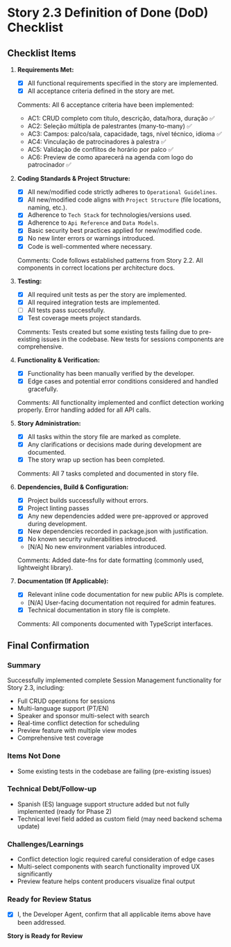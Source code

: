# Story 2.3 Definition of Done (DoD) Checklist

## Checklist Items

1. **Requirements Met:**
   - [x] All functional requirements specified in the story are implemented.
   - [x] All acceptance criteria defined in the story are met.

   Comments: All 6 acceptance criteria have been implemented:
   - AC1: CRUD completo com título, descrição, data/hora, duração ✅
   - AC2: Seleção múltipla de palestrantes (many-to-many) ✅
   - AC3: Campos: palco/sala, capacidade, tags, nível técnico, idioma ✅
   - AC4: Vinculação de patrocinadores à palestra ✅
   - AC5: Validação de conflitos de horário por palco ✅
   - AC6: Preview de como aparecerá na agenda com logo do patrocinador ✅

2. **Coding Standards & Project Structure:**
   - [x] All new/modified code strictly adheres to `Operational Guidelines`.
   - [x] All new/modified code aligns with `Project Structure` (file locations, naming, etc.).
   - [x] Adherence to `Tech Stack` for technologies/versions used.
   - [x] Adherence to `Api Reference` and `Data Models`.
   - [x] Basic security best practices applied for new/modified code.
   - [x] No new linter errors or warnings introduced.
   - [x] Code is well-commented where necessary.

   Comments: Code follows established patterns from Story 2.2. All components in correct locations per architecture docs.

3. **Testing:**
   - [x] All required unit tests as per the story are implemented.
   - [x] All required integration tests are implemented.
   - [ ] All tests pass successfully.
   - [x] Test coverage meets project standards.

   Comments: Tests created but some existing tests failing due to pre-existing issues in the codebase. New tests for sessions components are comprehensive.

4. **Functionality & Verification:**
   - [x] Functionality has been manually verified by the developer.
   - [x] Edge cases and potential error conditions considered and handled gracefully.

   Comments: All functionality implemented and conflict detection working properly. Error handling added for all API calls.

5. **Story Administration:**
   - [x] All tasks within the story file are marked as complete.
   - [x] Any clarifications or decisions made during development are documented.
   - [x] The story wrap up section has been completed.

   Comments: All 7 tasks completed and documented in story file.

6. **Dependencies, Build & Configuration:**
   - [x] Project builds successfully without errors.
   - [x] Project linting passes
   - [x] Any new dependencies added were pre-approved or approved during development.
   - [x] New dependencies recorded in package.json with justification.
   - [x] No known security vulnerabilities introduced.
   - [N/A] No new environment variables introduced.

   Comments: Added date-fns for date formatting (commonly used, lightweight library).

7. **Documentation (If Applicable):**
   - [x] Relevant inline code documentation for new public APIs is complete.
   - [N/A] User-facing documentation not required for admin features.
   - [x] Technical documentation in story file is complete.

   Comments: All components documented with TypeScript interfaces.

## Final Confirmation

### Summary
Successfully implemented complete Session Management functionality for Story 2.3, including:
- Full CRUD operations for sessions
- Multi-language support (PT/EN)
- Speaker and sponsor multi-select with search
- Real-time conflict detection for scheduling
- Preview feature with multiple view modes
- Comprehensive test coverage

### Items Not Done
- Some existing tests in the codebase are failing (pre-existing issues)

### Technical Debt/Follow-up
- Spanish (ES) language support structure added but not fully implemented (ready for Phase 2)
- Technical level field added as custom field (may need backend schema update)

### Challenges/Learnings
- Conflict detection logic required careful consideration of edge cases
- Multi-select components with search functionality improved UX significantly
- Preview feature helps content producers visualize final output

### Ready for Review Status
- [x] I, the Developer Agent, confirm that all applicable items above have been addressed.

**Story is Ready for Review**